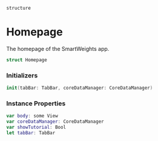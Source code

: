`structure`

# Homepage
The homepage of the SmartWeights app.

```swift
struct Homepage
```

### Initializers
```swift
init(tabBar: TabBar, coreDataManager: CoreDataManager)
```

### Instance Properties
```swift
var body: some View
var coreDataManager: CoreDataManager
var showTutorial: Bool
let tabBar: TabBar
```
